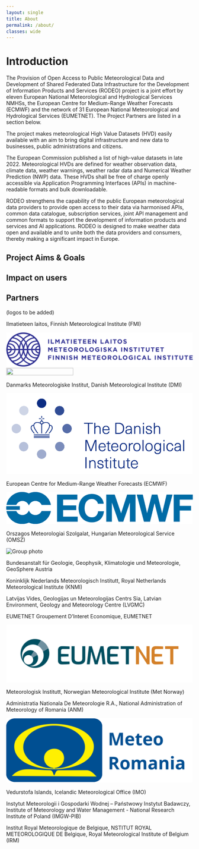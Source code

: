 ```yaml
---
layout: single
title: About
permalink: /about/
classes: wide
---
```


# Introduction

The Provision of Open Access to Public Meteorological Data and Development of Shared Federated Data Infrastructure for the Development of Information Products and
Services (RODEO) project is a joint effort by eleven European National Meteorological and Hydrological Services NMHSs, the European Centre for Medium-Range Weather
Forecasts (ECMWF) and the network of 31 European National Meteorological and Hydrological Services (EUMETNET). The Project Partners are listed in a section below. 

The project makes meteorological High Value Datasets (HVD) easily available with an aim to bring digital infrastructure and new data to businesses, public 
administrations and citizens. 

The European Commission published a list of high-value datasets in late 2022. Meteorological HVDs are defined for weather observation data, climate data, weather 
warnings, weather radar data and Numerical Weather Prediction (NWP) data. These HVDs shall be free of charge openly accessible via Application Programming Interfaces 
(APIs) in machine-readable formats and bulk downloadable.

RODEO strengthens the capability of the public European meteorological data providers to provide open access to their data via harmonised APIs, common data
catalogue, subscription services, joint API management and common formats to support the development of information products and services and AI applications. RODEO is
designed to make weather data open and available and to unite both the data providers and consumers, thereby making a significant impact in Europe. 

## Project Aims & Goals

## Impact on users

## Partners

(logos to be added)

Ilmatieteen laitos, Finnish Meteorological Institute (FMI)

![FMI logo](/assets/images/il-logo-fi-se-en-rgb-1860x345px.png "FMI logo")
      <img src="FMI logo" width="60%" height="80%">

Danmarks Meteorologiske Institut, Danish Meteorological Institute (DMI)

![DMI logo](/assets/images/DMI_RGB_UK.png "DMI logo")

European Centre for Medium-Range Weather Forecasts (ECMWF)

![ECMWF logo](/assets/images/ECMWF_Master_Logo_RGB_nostrap.png "ECMWF logo")

Orszagos Meteorologiai Szolgalat, Hungarian Meteorological Service (OMSZ)

![Group photo](/assets/images/ "Group photo")

Bundesanstalt für Geologie, Geophysik, Klimatologie und Meteorologie, GeoSphere Austria

Koninklijk Nederlands Meteorologisch Institutt, Royal Netherlands Meteorological Institute (KNMI)

Latvijas Vides, Geologijas un Meteorologijas Centrs Sia, Latvian Environment, Geology and Meteorology Centre (LVGMC)

EUMETNET Groupement D’Interet Economique, EUMETNET

![EUMETNET logo](/assets/images/EUMETNETLogo_FullColourHorizontal.jpg "EUMETNET logo")

Meteorologisk Institutt, Norwegian Meteorological Institute (Met Norway)

Administratia Nationala De Meteorologie R.A., National Administration of Meteorology of Romania (ANM)

![ANM logo](/assets/images/ANM_logo_horizontal.svg "ANM logo")

Vedurstofa Islands, Icelandic Meteorological Office (IMO)

Instytut Meteorologii i Gospodarki Wodnej – Państwowy Instytut Badawczy, Institute of Meteorology and Water Management - National Research Institute of Poland (IMGW-PIB)

Institut Royal Meteorologique de Belgique, NSTITUT ROYAL METEOROLOGIQUE DE Belgique, Royal Meteorological Institute of Belgium (IRM)
